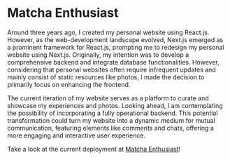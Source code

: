 # Matcha Enthusiast

Around three years ago, I created my personal website using React.js. However, as the web-development landscape evolved, Next.js emerged as a prominent framework for React.js, prompting me to redesign my personal website using Next.js. Originally, my intention was to develop a comprehensive backend and integrate database functionalities. However, considering that personal websites often require infrequent updates and mainly consist of static resources like photos, I made the decision to primarily focus on enhancing the frontend.

The current iteration of my website serves as a platform to curate and showcase my experiences and photos. Looking ahead, I am contemplating the possibility of incorporating a fully operational backend. This potential transformation could turn my website into a dynamic medium for mutual communication, featuring elements like comments and chats, offering a more engaging and interactive user experience.

Take a look at the current deployment at [Matcha Enthusiast](https://https://matcha-enthusiast.com/)!
